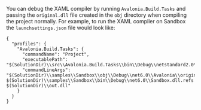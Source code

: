 You can debug the XAML compiler by running `Avalonia.Build.Tasks` and passing the `original.dll` file created in the `obj` directory when compiling the project normally. For example, to run the XAML compiler on Sandbox the `launchsettings.json` file would look like:

```
{
  "profiles": {
    "Avalonia.Build.Tasks": {
      "commandName": "Project",
      "executablePath": "$(SolutionDir)\\src\\Avalonia.Build.Tasks\\bin\\Debug\\netstandard2.0\\Avalonia.Build.Tasks.exe",
      "commandLineArgs": "$(SolutionDir)\\samples\\Sandbox\\obj\\Debug\\net6.0\\Avalonia\\original.dll $(SolutionDir)\\samples\\Sandbox\\bin\\Debug\\net6.0\\Sandbox.dll.refs $(SolutionDir)\\out.dll"
    }
  }
}

```
